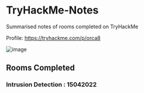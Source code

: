 # TryHackMe-Notes
Summarised notes of rooms completed on TryHackMe

Profile: https://tryhackme.com/p/orca8

![image](https://tryhackme-badges.s3.amazonaws.com/orca8.png)

## Rooms Completed

### Intrusion Detection : 15042022

